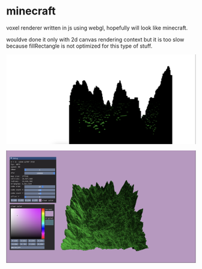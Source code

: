# minecraft

voxel renderer written in js using webgl, hopefully will look like minecraft.

wouldve done it only with 2d canvas rendering context but it is too slow
because fillRectangle is not optimized for this type of stuff.

![](./resources/image.png)

![](./resources/image3.png)